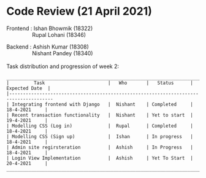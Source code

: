 # Code Review (21 April 2021)
Frontend : Ishan Bhowmik (18322) <br />
&nbsp;&nbsp;&nbsp;&nbsp;&nbsp;&nbsp;&nbsp;&nbsp;&nbsp;&nbsp;&nbsp;&nbsp;&nbsp;&nbsp;&nbsp;&nbsp;&nbsp;Rupal Lohani  (18346) <br />

Backend  : Ashish Kumar (18308) <br />
&nbsp;&nbsp;&nbsp;&nbsp;&nbsp;&nbsp;&nbsp;&nbsp;&nbsp;&nbsp;&nbsp;&nbsp;&nbsp;&nbsp;&nbsp;&nbsp;&nbsp;Nishant Pandey (18340)<br />
<br />
Task distribution and progression of week 2:
```
_______________________________________________________________________________________
|         Task                       |   Who       |   Status      |   Expected Date  | 
|--------------------------------------------------------------------------------------
| Integrating frontend with Django   |  Nishant    | Completed     |    18-4-2021     | 
| Recent transaction functionality   |  Nishant    | Yet to start  |    19-4-2021     | 
| Modelling CSS (Log in)             |  Rupal      | Completed     |    18-4-2021     | 
| Modelling CSS (Sign up)            |  Ishan      | In progress   |    18-4-2021     | 
| Admin site regirsteration          |  Ashish     | In Progress   |    18-4-2021     |
| Login View Implementation          |  Ashish     | Yet To Start  |    20-4-2021     |
_______________________________________________________________________________________


```
